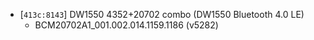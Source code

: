 * [`413c:8143`] DW1550 4352+20702 combo (DW1550 Bluetooth 4.0 LE)
  * BCM20702A1_001.002.014.1159.1186 (v5282)
